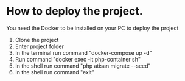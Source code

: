 <h1>How to deploy the project.</h1>
<p>You need the Docker to be installed on your PC to deploy the project</p>
<ol>
  <li>Clone the project</li>
  <li>Enter project folder</li>
  <li>In the terminal run command "docker-compose up -d"</li>
  <li>Run command "docker exec -it php-container sh"</li>
  <li>In the shell run command "php atisan migrate --seed"</li>
  <li>In the shell run command "exit"</li>
</ol>
